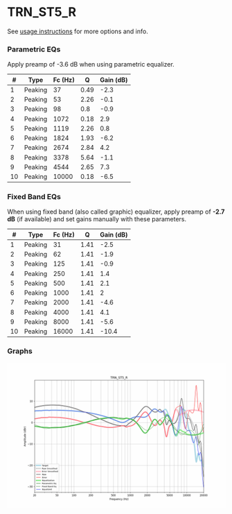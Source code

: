 # TRN_ST5_R
See [usage instructions](https://github.com/jaakkopasanen/AutoEq#usage) for more options and info.

### Parametric EQs
Apply preamp of -3.6 dB when using parametric equalizer.

|   # | Type    |   Fc (Hz) |    Q |   Gain (dB) |
|-----|---------|-----------|------|-------------|
|   1 | Peaking |        37 | 0.49 |        -2.3 |
|   2 | Peaking |        53 | 2.26 |        -0.1 |
|   3 | Peaking |        98 | 0.8  |        -0.9 |
|   4 | Peaking |      1072 | 0.18 |         2.9 |
|   5 | Peaking |      1119 | 2.26 |         0.8 |
|   6 | Peaking |      1824 | 1.93 |        -6.2 |
|   7 | Peaking |      2674 | 2.84 |         4.2 |
|   8 | Peaking |      3378 | 5.64 |        -1.1 |
|   9 | Peaking |      4544 | 2.65 |         7.3 |
|  10 | Peaking |     10000 | 0.18 |        -6.5 |

### Fixed Band EQs
When using fixed band (also called graphic) equalizer, apply preamp of **-2.7 dB** (if available) and set gains manually with these parameters.

|   # | Type    |   Fc (Hz) |    Q |   Gain (dB) |
|-----|---------|-----------|------|-------------|
|   1 | Peaking |        31 | 1.41 |        -2.5 |
|   2 | Peaking |        62 | 1.41 |        -1.9 |
|   3 | Peaking |       125 | 1.41 |        -0.9 |
|   4 | Peaking |       250 | 1.41 |         1.4 |
|   5 | Peaking |       500 | 1.41 |         2.1 |
|   6 | Peaking |      1000 | 1.41 |         2   |
|   7 | Peaking |      2000 | 1.41 |        -4.6 |
|   8 | Peaking |      4000 | 1.41 |         4.1 |
|   9 | Peaking |      8000 | 1.41 |        -5.6 |
|  10 | Peaking |     16000 | 1.41 |       -10.4 |

### Graphs
![](./TRN_ST5_R.png)
